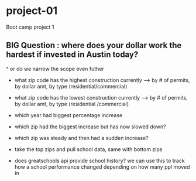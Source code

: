 # project-01
Boot camp project 1
## BIG Question : where does your dollar work the hardest if invested in Austin today?
^ or do we narrow the scope even futher

-  what zip code has the highest construction currently -->
   by # of permits,
   by dollar amt,
   by type (residential/commercial)

-  what zip code has the lowest construction currently -->
   by # of permits,
   by dollar amt,
   by type (residential /commercial)

-  which year had biggest percentage increase

-  which zip had the biggest increase but has now slowed down?

-  which zip was steady and then had a sudden increase?

-  take the top zips and pull school data,
   same with bottom zips

-  does greatschools api provide school history? 
   we can use this to track how a school performance changed depending on how many ppl moved in
